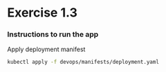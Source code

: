 # Exercise 1.3

### Instructions to run the app

Apply deployment manifest

```bash
kubectl apply -f devops/manifests/deployment.yaml
```
